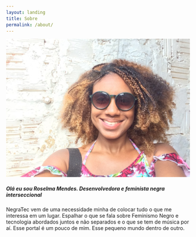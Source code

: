 ```yaml
---
layout: landing
title: Sobre
permalink: /about/
---
```

<div class="sobre">
    <img src="/assets/images/roselma.jpg" />
    <div class="sobre-texto">
        <h5>Olá eu sou Roselma Mendes. Desenvolvedora e feminista negra interseccional</h5>
        <p>NegraTec vem de uma necessidade minha de colocar tudo o que me interessa em um lugar. Espalhar o que se fala sobre Feminismo Negro e tecnologia abordados juntos e não separados e o que se tem de música por aí.
        Esse portal é um pouco de mim. Esse pequeno mundo dentro de outro.</p>
    </div>
</div>